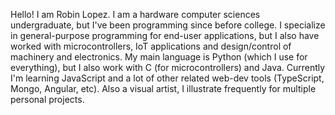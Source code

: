 Hello! I am Robin Lopez. I am a hardware computer sciences undergraduate, but I've been programming since before college.
I specialize in general-purpose programming for end-user applications, but I also have worked with microcontrollers, IoT applications and design/control of machinery and electronics.
My main language is Python (which I use for everything), but I also work with C (for microcontrollers) and Java. Currently I'm learning JavaScript and a lot of other related web-dev tools (TypeScript, Mongo, Angular, etc).
Also a visual artist, I illustrate frequently for multiple personal projects.
<!---
Robin-LoVer/Robin-LoVer is a ✨ special ✨ repository because its `README.md` (this file) appears on your GitHub profile.
You can click the Preview link to take a look at your changes.
--->
